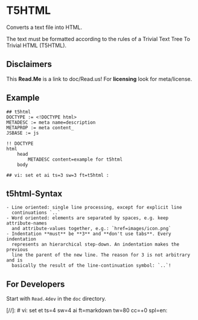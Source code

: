 T5HTML
======

Converts a text file into HTML. 

The text must be formatted according to the rules of a Trivial Text Tree To
Trivial HTML (T5HTML).


## Disclaimers

This **Read.Me** is a link to doc/Read.us!
For **licensing** look for meta/license.


## Example

```t5html
## t5html
DOCTYPE := <!DOCTYPE html>
METADESC := meta name=description
METAPROP := meta content_
JSBASE := js

!! DOCTYPE
html
    head
        METADESC content=example for t5html
    body

## vi: set et ai ts=3 sw=3 ft=t5html :
```


## t5html-Syntax

    - Line oriented: single line processing, except for explicit line
      continuations `..`
    - Word oriented: elements are separated by spaces, e.g. keep attribute-names
      and attribute-values together, e.g.: `href=images/icon.png`
    - Indentation **must** be **3** and **don't use tabs**. Every indentation
      represents an hierarchical step-down. An indentation makes the previous
      line the parent of the new line. The reason for 3 is not arbitrary and is
      basically the result of the line-continuation symbol: `..`!


## For Developers

Start with `Read.4dev` in the `doc` directory.


[//]: # vi: set et ts=4 sw=4 ai ft=markdown tw=80 cc=+0 spl=en:
